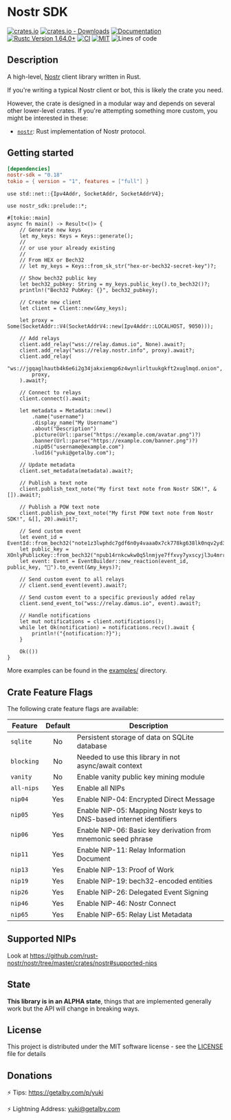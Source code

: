 # Nostr SDK

[![crates.io](https://img.shields.io/crates/v/nostr-sdk.svg)](https://crates.io/crates/nostr-sdk)
[![crates.io - Downloads](https://img.shields.io/crates/d/nostr-sdk)](https://crates.io/crates/nostr-sdk)
[![Documentation](https://docs.rs/nostr-sdk/badge.svg)](https://docs.rs/nostr-sdk)
[![Rustc Version 1.64.0+](https://img.shields.io/badge/rustc-1.64.0%2B-lightgrey.svg)](https://blog.rust-lang.org/2022/09/22/Rust-1.64.0.html)
[![CI](https://github.com/rust-nostr/nostr/actions/workflows/ci.yml/badge.svg)](https://github.com/rust-nostr/nostr/actions/workflows/ci.yml)
[![MIT](https://img.shields.io/crates/l/nostr-sdk.svg)](../../LICENSE)
![Lines of code](https://img.shields.io/tokei/lines/github/rust-nostr/nostr)

## Description

A high-level, [Nostr](https://github.com/nostr-protocol/nostr) client library written in Rust.

If you're writing a typical Nostr client or bot, this is likely the crate you need.

However, the crate is designed in a modular way and depends on several
other lower-level crates. If you're attempting something more custom, you might be interested in these:

- [`nostr`](https://crates.io/crates/nostr): Rust implementation of Nostr protocol.

## Getting started

```toml
[dependencies]
nostr-sdk = "0.18"
tokio = { version = "1", features = ["full"] }
```

```rust,no_run
use std::net::{Ipv4Addr, SocketAddr, SocketAddrV4};

use nostr_sdk::prelude::*;

#[tokio::main]
async fn main() -> Result<()> {
    // Generate new keys
    let my_keys: Keys = Keys::generate();
    //
    // or use your already existing
    //
    // From HEX or Bech32
    // let my_keys = Keys::from_sk_str("hex-or-bech32-secret-key")?;

    // Show bech32 public key
    let bech32_pubkey: String = my_keys.public_key().to_bech32()?;
    println!("Bech32 PubKey: {}", bech32_pubkey);

    // Create new client
    let client = Client::new(&my_keys);

    let proxy = Some(SocketAddr::V4(SocketAddrV4::new(Ipv4Addr::LOCALHOST, 9050)));

    // Add relays
    client.add_relay("wss://relay.damus.io", None).await?;
    client.add_relay("wss://relay.nostr.info", proxy).await?;
    client.add_relay(
        "ws://jgqaglhautb4k6e6i2g34jakxiemqp6z4wynlirltuukgkft2xuglmqd.onion",
        proxy,
    ).await?;

    // Connect to relays
    client.connect().await;

    let metadata = Metadata::new()
        .name("username")
        .display_name("My Username")
        .about("Description")
        .picture(Url::parse("https://example.com/avatar.png")?)
        .banner(Url::parse("https://example.com/banner.png")?)
        .nip05("username@example.com")
        .lud16("yuki@getalby.com");

    // Update metadata
    client.set_metadata(metadata).await?;

    // Publish a text note
    client.publish_text_note("My first text note from Nostr SDK!", &[]).await?;

    // Publish a POW text note
    client.publish_pow_text_note("My first POW text note from Nostr SDK!", &[], 20).await?;

    // Send custom event
    let event_id = EventId::from_bech32("note1z3lwphdc7gdf6n0y4vaaa0x7ck778kg638lk0nqv2yd343qda78sf69t6r")?;
    let public_key = XOnlyPublicKey::from_bech32("npub14rnkcwkw0q5lnmjye7ffxvy7yxscyjl3u4mrr5qxsks76zctmz3qvuftjz")?;
    let event: Event = EventBuilder::new_reaction(event_id, public_key, "🧡").to_event(&my_keys)?;

    // Send custom event to all relays
    // client.send_event(event).await?;

    // Send custom event to a specific previously added relay
    client.send_event_to("wss://relay.damus.io", event).await?;

    // Handle notifications
    let mut notifications = client.notifications();
    while let Ok(notification) = notifications.recv().await {
        println!("{notification:?}");
    }

    Ok(())
}
```

More examples can be found in the [examples/](https://github.com/rust-nostr/nostr/tree/master/crates/nostr-sdk/examples) directory.

## Crate Feature Flags

The following crate feature flags are available:

| Feature             | Default | Description                                                                                                                |
| ------------------- | :-----: | -------------------------------------------------------------------------------------------------------------------------- |
| `sqlite`            |   No    | Persistent storage of data on SQLite database                                                                              |
| `blocking`          |   No    | Needed to use this library in not async/await context                                                                      |
| `vanity`            |   No    | Enable vanity public key mining module                                                                                     |
| `all-nips`          |   Yes   | Enable all NIPs                                                                                                            |
| `nip04`             |   Yes   | Enable NIP-04: Encrypted Direct Message                                                                                    |
| `nip05`             |   Yes   | Enable NIP-05: Mapping Nostr keys to DNS-based internet identifiers                                                        |
| `nip06`             |   Yes   | Enable NIP-06: Basic key derivation from mnemonic seed phrase                                                              |
| `nip11`             |   Yes   | Enable NIP-11: Relay Information Document                                                                                  |
| `nip13`             |   Yes   | Enable NIP-13: Proof of Work                                                                                               |
| `nip19`             |   Yes   | Enable NIP-19: bech32-encoded entities                                                                                     |
| `nip26`             |   Yes   | Enable NIP-26: Delegated Event Signing                                                                                     |
| `nip46`             |   Yes   | Enable NIP-46: Nostr Connect                                                                                               |
| `nip65`             |   Yes   | Enable NIP-65: Relay List Metadata                                                                                         |

## Supported NIPs

Look at <https://github.com/rust-nostr/nostr/tree/master/crates/nostr#supported-nips>

## State

**This library is in an ALPHA state**, things that are implemented generally work but the API will change in breaking ways.

## License

This project is distributed under the MIT software license - see the [LICENSE](../../LICENSE) file for details

## Donations

⚡ Tips: <https://getalby.com/p/yuki>

⚡ Lightning Address: yuki@getalby.com